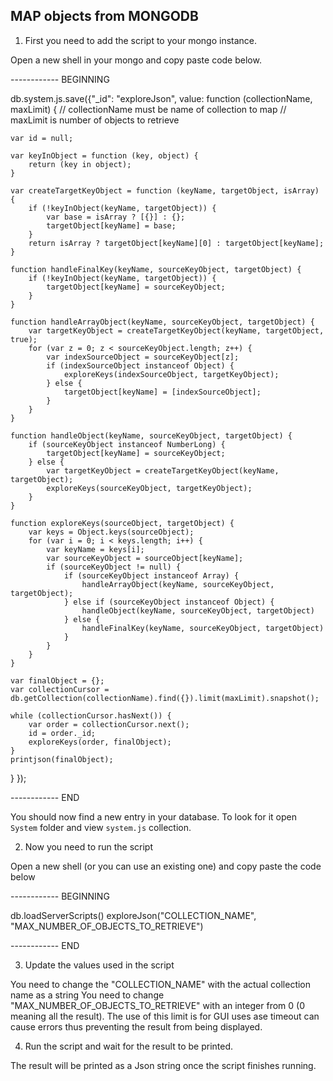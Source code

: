 ## MAP objects from MONGODB

1. First you need to add the script to your mongo instance.

Open a new shell in your mongo and copy paste code below.

------------ BEGINNING

db.system.js.save({"_id": "exploreJson",
value: function (collectionName, maxLimit) {
    // collectionName must be name of collection to map
    // maxLimit is number of objects to retrieve

    var id = null;

    var keyInObject = function (key, object) {
        return (key in object);
    }

    var createTargetKeyObject = function (keyName, targetObject, isArray) {
        if (!keyInObject(keyName, targetObject)) {
            var base = isArray ? [{}] : {};
            targetObject[keyName] = base;
        }
        return isArray ? targetObject[keyName][0] : targetObject[keyName];
    }

    function handleFinalKey(keyName, sourceKeyObject, targetObject) {
        if (!keyInObject(keyName, targetObject)) {
            targetObject[keyName] = sourceKeyObject;
        }
    }

    function handleArrayObject(keyName, sourceKeyObject, targetObject) {
        var targetKeyObject = createTargetKeyObject(keyName, targetObject, true);
        for (var z = 0; z < sourceKeyObject.length; z++) {
            var indexSourceObject = sourceKeyObject[z];
            if (indexSourceObject instanceof Object) {
                exploreKeys(indexSourceObject, targetKeyObject);
            } else {
                targetObject[keyName] = [indexSourceObject];
            }
        }
    }

    function handleObject(keyName, sourceKeyObject, targetObject) {
        if (sourceKeyObject instanceof NumberLong) {
            targetObject[keyName] = sourceKeyObject;
        } else {
            var targetKeyObject = createTargetKeyObject(keyName, targetObject);
            exploreKeys(sourceKeyObject, targetKeyObject);
        }
    }

    function exploreKeys(sourceObject, targetObject) {
        var keys = Object.keys(sourceObject);
        for (var i = 0; i < keys.length; i++) {
            var keyName = keys[i];
            var sourceKeyObject = sourceObject[keyName];
            if (sourceKeyObject != null) {
                if (sourceKeyObject instanceof Array) {
                    handleArrayObject(keyName, sourceKeyObject, targetObject);
                } else if (sourceKeyObject instanceof Object) {
                    handleObject(keyName, sourceKeyObject, targetObject)
                } else {
                    handleFinalKey(keyName, sourceKeyObject, targetObject)
                }
            }
        }
    }

    var finalObject = {};
    var collectionCursor = db.getCollection(collectionName).find({}).limit(maxLimit).snapshot();

    while (collectionCursor.hasNext()) {
        var order = collectionCursor.next();
        id = order._id;
        exploreKeys(order, finalObject);
    }
    printjson(finalObject);
}
});

------------ END

You should now find a new entry in your database. To look for it open `System` folder and view `system.js` collection.



2. Now you need to run the script

Open a new shell (or you can use an existing one) and copy paste the code below

------------ BEGINNING

db.loadServerScripts()
exploreJson("COLLECTION_NAME", "MAX_NUMBER_OF_OBJECTS_TO_RETRIEVE")

------------ END

3. Update the values used in the script

You need to change the "COLLECTION_NAME" with the actual collection name as a string
You need to change "MAX_NUMBER_OF_OBJECTS_TO_RETRIEVE" with an integer from 0 (0 meaning all the result). The use of this limit is for GUI uses ase timeout can cause errors thus preventing the result from being displayed.


4. Run the script and wait for the result to be printed.

The result will be printed as a Json string once the script finishes running.
